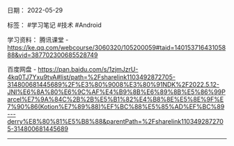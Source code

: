 日期： 2022-05-29

标签： #学习笔记 #技术 #Android 

学习资料： 
腾讯课堂 - https://ke.qq.com/webcourse/3060320/105200059#taid=14015371643105888&vid=387702300685528749

百度网盘 - https://pan.baidu.com/s/1zjmJzrU-4kq0TJ7Yxu9tvA#list/path=%2Fsharelink1103492872705-314800681445689%2F%E3%80%9008%E3%80%91NDK%2F2022.5.12-JNI%E6%8A%80%E6%9C%AF%E4%B9%8B%E6%89%8B%E5%86%99Parcel%E7%9A%84C%2B%2B%E5%B1%82%E4%B8%8E%E5%8E%9F%E7%90%86(Kotion%E7%89%88)%EF%BC%88%E5%85%AD%EF%BC%89---derry%E8%80%81%E5%B8%88&parentPath=%2Fsharelink1103492872705-314800681445689

---
<br>

